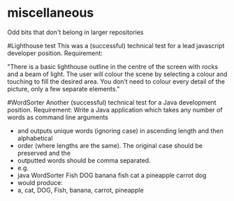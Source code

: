 # miscellaneous
Odd bits that don't belong in larger repositories

#Lighthouse test
This was a (successful) technical test for a lead javascript developer position. Requirement:

"There is a basic lighthouse outline in the centre of the screen with rocks and a beam of light. The user will colour the scene by selecting a colour and touching to fill the desired area.  You don’t need to colour every detail of the picture, only a few separate elements."

#WordSorter
Another (successful) technical test for a Java development position. Requirement:
Write a Java application which takes any number of words as command line arguments
 * and outputs unique words (ignoring case) in ascending length and then alphabetical
 * order (where lengths are the same). The original case should be preserved and the
 * outputted words should be comma separated.
 * e.g.
 * java WordSorter Fish DOG banana fish cat a pineapple carrot dog
 * would produce:
 * a, cat, DOG, Fish, banana, carrot, pineapple
